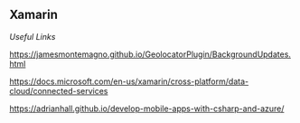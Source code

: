 
Xamarin
-------

*Useful Links*

https://jamesmontemagno.github.io/GeolocatorPlugin/BackgroundUpdates.html

https://docs.microsoft.com/en-us/xamarin/cross-platform/data-cloud/connected-services

https://adrianhall.github.io/develop-mobile-apps-with-csharp-and-azure/

